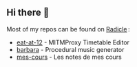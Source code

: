 ## Hi there 👋

Most of my repos can be found on [Radicle](https://radicle.xyz) :
- [eat-at-12](https://app.radicle.xyz/nodes/seed.radicle.garden/rad:z44CYBLrL6WMjF42Xqru8jTbFRMTF) - MITMProxy Timetable Editor
- [barbara](https://app.radicle.xyz/nodes/seed.radicle.garden/rad:z3e5xTZ46ZocCsApq9NmBsjgfC4Ey) - Procedural music generator
- [mes-cours](https://app.radicle.xyz/nodes/seed.radicle.garden/rad:zuoN9UgRdtRr8TGAPHo6Jkt8AzVv) - Les notes de mes cours
